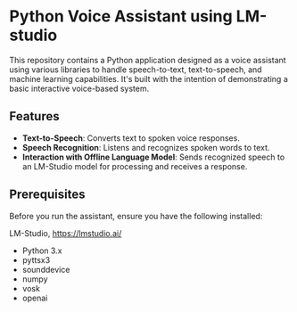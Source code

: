 # Python Voice Assistant using LM-studio

This repository contains a Python application designed as a voice assistant using various libraries to handle speech-to-text, text-to-speech, and machine learning capabilities. It's built with the intention of demonstrating a basic interactive voice-based system.

## Features

- **Text-to-Speech**: Converts text to spoken voice responses.
- **Speech Recognition**: Listens and recognizes spoken words to text.
- **Interaction with Offline Language Model**: Sends recognized speech to an LM-Studio model for processing and receives a response.

## Prerequisites

Before you run the assistant, ensure you have the following installed:

LM-Studio, https://lmstudio.ai/

- Python 3.x
- pyttsx3
- sounddevice
- numpy
- vosk
- openai